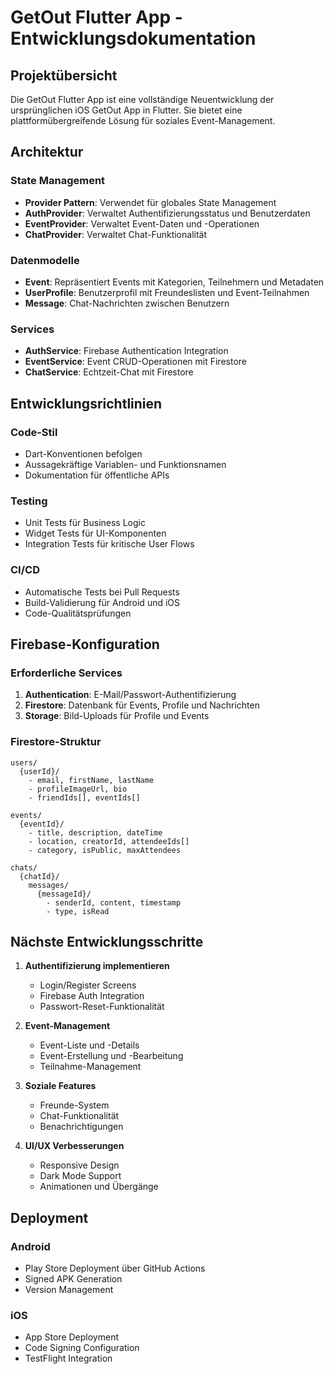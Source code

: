 # GetOut Flutter App - Entwicklungsdokumentation

## Projektübersicht

Die GetOut Flutter App ist eine vollständige Neuentwicklung der ursprünglichen iOS GetOut App in Flutter. Sie bietet eine plattformübergreifende Lösung für soziales Event-Management.

## Architektur

### State Management
- **Provider Pattern**: Verwendet für globales State Management
- **AuthProvider**: Verwaltet Authentifizierungsstatus und Benutzerdaten
- **EventProvider**: Verwaltet Event-Daten und -Operationen
- **ChatProvider**: Verwaltet Chat-Funktionalität

### Datenmodelle
- **Event**: Repräsentiert Events mit Kategorien, Teilnehmern und Metadaten
- **UserProfile**: Benutzerprofil mit Freundeslisten und Event-Teilnahmen
- **Message**: Chat-Nachrichten zwischen Benutzern

### Services
- **AuthService**: Firebase Authentication Integration
- **EventService**: Event CRUD-Operationen mit Firestore
- **ChatService**: Echtzeit-Chat mit Firestore

## Entwicklungsrichtlinien

### Code-Stil
- Dart-Konventionen befolgen
- Aussagekräftige Variablen- und Funktionsnamen
- Dokumentation für öffentliche APIs

### Testing
- Unit Tests für Business Logic
- Widget Tests für UI-Komponenten
- Integration Tests für kritische User Flows

### CI/CD
- Automatische Tests bei Pull Requests
- Build-Validierung für Android und iOS
- Code-Qualitätsprüfungen

## Firebase-Konfiguration

### Erforderliche Services
1. **Authentication**: E-Mail/Passwort-Authentifizierung
2. **Firestore**: Datenbank für Events, Profile und Nachrichten
3. **Storage**: Bild-Uploads für Profile und Events

### Firestore-Struktur
```
users/
  {userId}/
    - email, firstName, lastName
    - profileImageUrl, bio
    - friendIds[], eventIds[]

events/
  {eventId}/
    - title, description, dateTime
    - location, creatorId, attendeeIds[]
    - category, isPublic, maxAttendees

chats/
  {chatId}/
    messages/
      {messageId}/
        - senderId, content, timestamp
        - type, isRead
```

## Nächste Entwicklungsschritte

1. **Authentifizierung implementieren**
   - Login/Register Screens
   - Firebase Auth Integration
   - Passwort-Reset-Funktionalität

2. **Event-Management**
   - Event-Liste und -Details
   - Event-Erstellung und -Bearbeitung
   - Teilnahme-Management

3. **Soziale Features**
   - Freunde-System
   - Chat-Funktionalität
   - Benachrichtigungen

4. **UI/UX Verbesserungen**
   - Responsive Design
   - Dark Mode Support
   - Animationen und Übergänge

## Deployment

### Android
- Play Store Deployment über GitHub Actions
- Signed APK Generation
- Version Management

### iOS
- App Store Deployment
- Code Signing Configuration
- TestFlight Integration
